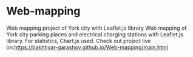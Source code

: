 # Web-mapping
Web mapping project of York city with Leaflet.js library
Web mapping of York city parking places and electrical charging stations with Leaflet.js library. 
For statistics, Chart.js used.
Check out project live on:https://bakhtiyar-garashov.github.io/Web-mapping/main.html

